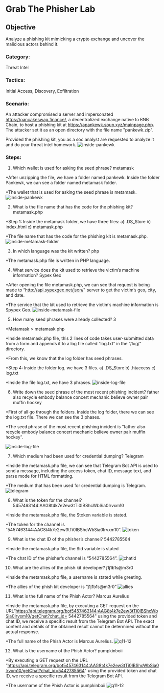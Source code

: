 # Grab The Phisher Lab

## Objective
Analyze a phishing kit mimicking a crypto exchange and uncover the malicious actors behind it.

### Category: 
Threat Intel
### Tactics: 
Initial Access, Discovery, Exfiltration

### Scenario:
An attacker compromised a server and impersonated https://pancakeswap.finance/, a decentralized exchange native to BNB Chain, to host a phishing kit at https://apankewk.soup.xyz/mainpage.php. The attacker set it as an open directory with the file name "pankewk.zip". 

Provided the phishing kit, you as a soc analyst are requested to analyze it and do your threat intel homework.
![inside-pankewk](https://github.com/user-attachments/assets/0227d507-2242-4595-971f-fab1d66cb432)


### Steps:
1. Which wallet is used for asking the seed phrase? metamask
	
 *After unzipping the file, we have a folder named pankewk. Inside the folder Pankewk, we can see a folder named metamask folder.
	
 *The wallet that is used for asking the seed phrase is metamask.
 ![inside-pankewk](https://github.com/user-attachments/assets/c4b1eb58-3857-4dbb-8f50-883e1c3b023a)

2. What is the file name that has the code for the phishing kit? metamask.php
	
 *Step 1: Inside the metamask folder, we have three files:
		a) .DS_Store
		b) index.html
		c) metamask.php
	
*The file name that has the code for the phishing kit is metamask.php.
 ![inside-metamask-folder](https://github.com/user-attachments/assets/747302fe-096f-452c-8dae-998523d2f5e4)

3. In which language was the kit written? php
	
 *The metamask.php file is written in PHP language.

4. What service does the kit used to retrieve the victim’s machine information? Sypex Geo
	
 *After opening the file metamask.php, we can see that request is being made to “http://api.sypexgeo.net/json/" server to get the victim’s geo, city, and date.
	
 *The service that the kit used to retrieve the victim’s machine information is Spypex Geo.
![inside-metamask-file](https://github.com/user-attachments/assets/f63436fe-e124-428f-a623-bd6993649c0e)

5. How many seed phrases were already collected? 3
	
 *Metamask > metamask.php
	
 *Inside metamask.php file, this 2 lines of code takes user-submitted data from a form and appends it to a log file called “log.txt” in the “/log/” directory.
	
 *From this, we know that the log folder has seed phrases.
	
 *Step 4: Inside the folder log, we have 3 files.
		a) .DS_Store
		b) .htaccess
		c) log.txt
	
 *Inside the file log.txt, we have 3 phrases.
![inside-log-file](https://github.com/user-attachments/assets/45ff6b96-c2ad-48c4-81e0-78213cf2ed82)

6. Write down the seed phrase of the most recent phishing incident? father also recycle embody balance concert mechanic believe owner pair muffin hockey
	
 *First of all go through the folders. Inside the log folder, there we can see the log.txt file. There we can see the 3 phases.
	
 *The seed phrase of the most recent phishing incident is “father also recycle embody balance concert mechanic believe owner pair muffin hockey”.

 ![inside-log-file](https://github.com/user-attachments/assets/ab194732-3a90-4785-b9d9-e9000f7db3f0)

7. Which medium had been used for credential dumping? Telegram
	
 *Inside the metamask.php file, we can see that Telegram Bot API is used to send a message, including the access token, chat ID, message text, and parse mode for HTML formatting.
	
 *The medium that has been used for credential dumping is Telegram.
 ![telegram](https://github.com/user-attachments/assets/8d615522-62cb-4702-96f0-c76a2c49fd27)

8. What is the token for the channel? 5457463144:AAG8t4k7e2ew3tTi0IBShcWbSia0Irvxm10
	
 *Inside the metamask.php file, the $token variable is stated.
	
 *The token for the channel is “5457463144:AAG8t4k7e2ew3tTi0IBShcWbSia0Irvxm10”.
 ![token](https://github.com/user-attachments/assets/d4db734d-77dc-4496-8ac0-ecacc1954122)

9. What is the chat ID of the phisher’s channel? 5442785564
	
 *Inside the metamask.php file, the $id variable is stated
	
 *The chat ID of the phisher’s channel is “5442785564”.
 ![chatid](https://github.com/user-attachments/assets/b1427a00-258a-489c-84f2-2a260b5b02a3)

10. What are the allies of the phish kit developer? j1j1b1s@m3r0
	
 *Inside the metamask.php file, a username is stated while greeting.
	
 *The allies of the phish kit developer is “j1j1b1s@m3r0”
 ![allies](https://github.com/user-attachments/assets/6e36a403-a379-4be3-a320-36caa0ef183b)

11. What is the full name of the Phish Actor? Marcus Aurelius
	
 *Inside the metamask.php file, by executing a GET request on the URL“https://api.telegram.org/bot5457463144:AAG8t4k7e2ew3tTi0IBShcWbSia0Irvxm10/getChat?chat_id=  5442785564" using the provided token and chat ID, we receive a specific result from the Telegram Bot API. The exact content and details of the obtained result cannot be determined without the actual response.
	
 *The full name of the Phish Actor is Marcus Aurelius.
 ![q11-12](https://github.com/user-attachments/assets/026b6910-00d9-474e-a277-1b5c9af3768a)

12. What is the username of the Phish Actor? pumpkinboii
	
 *By executing a GET request on the URL “https://api.telegram.org/bot5457463144:AAG8t4k7e2ew3tTi0IBShcWbSia0Irvxm10/getChat?chat_id=5442785564" using the provided token and chat ID, we receive a specific result from the Telegram Bot API.
	
 *The username of the Phish Actor is pumpkinboii
 ![q11-12](https://github.com/user-attachments/assets/7f374bbe-7edc-4b6b-8322-78a443552596)
